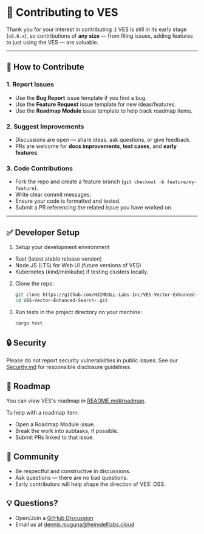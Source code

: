 # 🤝 Contributing to VES

Thank you for your interest in contributing :)
VES is still in its early stage (`v0.0.x`), so contributions of **any size** — from filing issues, adding features to just using the VES — are valuable.

---

## 📌 How to Contribute

### 1. Report Issues
- Use the **Bug Report** issue template if you find a bug.
- Use the **Feature Request** issue template for new ideas/features.
- Use the **Roadmap Module** issue template to help track roadmap items.

### 2. Suggest Improvements
- Discussions are open — share ideas, ask questions, or give feedback.
- PRs are welcome for **docs improvements**, **test cases**, and **early features**.

### 3. Code Contributions
- Fork the repo and create a feature branch (`git checkout -b feature/my-feature`).
- Write clear commit messages.
- Ensure your code is formatted and tested.
- Submit a PR referencing the related issue you have worked on.

---

## ✅ Developer Setup

1. Setup your development environment
- Rust (latest stable release version)
- Node.JS (LTS) for Web UI (future versions of VES)
- Kubernetes (kind/minikube) if testing clusters locally.

2. Clone the repo:
   ```bash
   git clone https://github.com/H3IMD3LL-Labs-Inc/VES-Vector-Enhanced-Search-.git
   cd VES-Vector-Enhanced-Search-.git
   ```

3. Run tests in the project directory on your machine:
   ```bash
   cargo test
   ```

## 🔒 Security

Please do not report security vulnerabilities in public issues. See our [Security.md](./SECURITY) for responsible disclosure guidelines.

## 📍 Roadmap

You can view VES's roadmap in [README.md#roadmap](./README.md#roadmap).

To help with a roadmap item:
- Open a Roadmap Module issue.
- Break the work into subtasks, if possible.
- Submit PRs linked to that issue.

## 🙏 Community
- Be respectful and constructive in discussions.
- Ask questions — there are no bad questions.
- Early contributors will help shape the direction of VES' OSS.

## 💡 Questions?

- Open/Join a [GitHub Discussion](https://github.com/H3IMD3LL-Labs-Inc/VES-Vector-Enhanced-Search-/discussions)
- Email us at [dennis.njuguna@heimdelllabs.cloud](mailto:dennisnjuguna@heimdelllabs.cloud)
